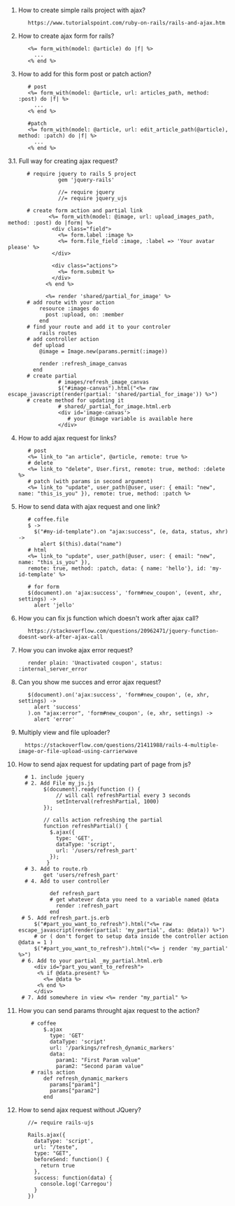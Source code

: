 1. How to create simple rails project with ajax?
          
          https://www.tutorialspoint.com/ruby-on-rails/rails-and-ajax.htm
2. How to create ajax form for rails?
          
          <%= form_with(model: @article) do |f| %>
            ...
          <% end %>

3. How to add for this form post or patch action?
          
          # post
          <%= form_with(model: @article, url: articles_path, method: :post) do |f| %>
            ...
          <% end %>
          
          #patch
          <%= form_with(model: @article, url: edit_article_path(@article), method: :patch) do |f| %>
            ...
          <% end %>
3.1. Full way for creating ajax request?
          
          # require jquery to rails 5 project
                    gem 'jquery-rails'
                    
                    //= require jquery
                    //= require jquery_ujs

          # create form action and partial link
                 <%= form_with(model: @image, url: upload_images_path, method: :post) do |form| %>
                  <div class="field">
                    <%= form.label :image %>
                    <%= form.file_field :image, :label => 'Your avatar please' %>
                  </div>

                  <div class="actions">
                    <%= form.submit %>
                  </div>
                <% end %>  
                
                <%= render 'shared/partial_for_image' %>
          # add route with your action
              resource :images do
                post :upload, on: :member
              end           
          # find your route and add it to your controler
              rails routes
          # add controller action
            def upload
              @image = Image.new(params.permit(:image))

              render :refresh_image_canvas
            end
          # create partial
                    # images/refresh_image_canvas
                    $("#image-canvas").html("<%= raw escape_javascript(render(partial: 'shared/partial_for_image')) %>")
          # create method for updating it
                    # shared/_partial_for_image.html.erb
                    <div id='image-canvas'>
                       # your @image variable is available here
                    </div>
4. How to add ajax request for links?
          
          # post
          <%= link_to "an article", @article, remote: true %>
          # delete
          <%= link_to "delete", User.first, remote: true, method: :delete %>
          # patch (with params in second argument)
          <%= link_to "update", user_path(@user, user: { email: "new", name: "this_is_you" }), remote: true, method: :patch %>
5. How to send data with ajax request and one link?
      
          # coffee.file
          $ ->
            $("#my-id-template").on "ajax:success", (e, data, status, xhr) ->
              alert $(this).data("name")
          # html
          <%= link_to "update", user_path(@user, user: { email: "new", name: "this_is_you" }),
          remote: true, method: :patch, data: { name: 'hello'}, id: 'my-id-template' %>
              
          # for form 
          $(document).on 'ajax:success', 'form#new_coupon', (event, xhr, settings) ->
            alert 'jello'
  
6. How you can fix js function which doesn't work after ajax call?
          
          https://stackoverflow.com/questions/20962471/jquery-function-doesnt-work-after-ajax-call
7. How you can invoke ajax error request?
          
          render plain: 'Unactivated coupon', status: :internal_server_error
9. Can you show me succes and error ajax request?
          
          $(document).on('ajax:success', 'form#new_coupon', (e, xhr, settings) ->
            alert 'success'
          ).on "ajax:error", 'form#new_coupon', (e, xhr, settings) ->
            alert 'error'
10. Multiply view and file uploader?
          
          https://stackoverflow.com/questions/21411988/rails-4-multiple-image-or-file-upload-using-carrierwave
          
11. How to send ajax request for updating part of page from js?
          
          # 1. include jquery
          # 2. Add File my_js.js
                $(document).ready(function () {
                    // will call refreshPartial every 3 seconds
                    setInterval(refreshPartial, 1000)
                });

                // calls action refreshing the partial
                function refreshPartial() {
                  $.ajax({
                    type: 'GET',
                    dataType: 'script',
                    url: '/users/refresh_part'
                  });
                 }
          # 3. Add to route.rb
                get 'users/refresh_part'
          # 4. Add to user controller
                
                  def refresh_part
                  # get whatever data you need to a variable named @data
                    render :refresh_part
                  end
         # 5. Add refresh_part.js.erb
             $("#part_you_want_to_refresh").html("<%= raw escape_javascript(render(partial: 'my_partial', data: @data)) %>")
             # or ( don't forget to setup data inside the controller action @data = 1 )
             $("#part_you_want_to_refresh").html("<%= j render 'my_partial' %>")
         # 6. Add to your partial _my_partial.html.erb
             <div id="part_you_want_to_refresh">
              <% if @data.present? %>
                <%= @data %>
              <% end %>
             </div>
         # 7. Add somewhere in view <%= render "my_partial" %>
            
             
12. How you can send params throught ajax request to the action?
          
            # coffee
                $.ajax
                  type: 'GET'
                  dataType: 'script'
                  url: '/parkings/refresh_dynamic_markers'
                  data:
                    param1: "First Param value"
                    param2: "Second param value"
            # rails action 
                def refresh_dynamic_markers
                  params["param1"]
                  params["param2"]
                end

1. How to send ajax request without JQuery?

          //= require rails-ujs
          
          Rails.ajax({
            dataType: 'script',
            url: "/teste",
            type: "GET",
            beforeSend: function() {
              return true
            },
            success: function(data) {
              console.log('Carregou')
            }
          })
